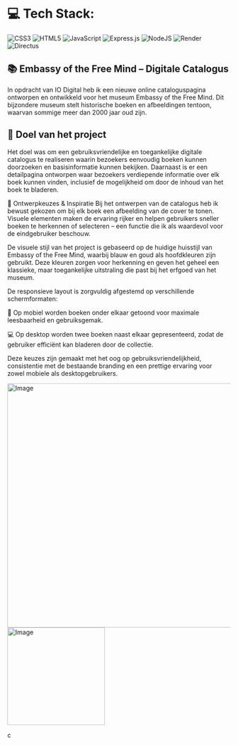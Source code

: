 
# 💻 Tech Stack:
![CSS3](https://img.shields.io/badge/css3-%231572B6.svg?style=for-the-badge&logo=css3&logoColor=white) ![HTML5](https://img.shields.io/badge/html5-%23E34F26.svg?style=for-the-badge&logo=html5&logoColor=white) ![JavaScript](https://img.shields.io/badge/javascript-%23323330.svg?style=for-the-badge&logo=javascript&logoColor=%23F7DF1E) ![Express.js](https://img.shields.io/badge/express.js-%23404d59.svg?style=for-the-badge&logo=express&logoColor=%2361DAFB) ![NodeJS](https://img.shields.io/badge/node.js-6DA55F?style=for-the-badge&logo=node.js&logoColor=white) ![Render](https://img.shields.io/badge/Render-%46E3B7.svg?style=for-the-badge&logo=render&logoColor=white) ![Directus](https://img.shields.io/badge/directus-%2364f.svg?style=for-the-badge&logo=directus&logoColor=white)

## 📚 Embassy of the Free Mind – Digitale Catalogus
In opdracht van IO Digital heb ik een nieuwe online cataloguspagina ontworpen en ontwikkeld voor het museum Embassy of the Free Mind. Dit bijzondere museum stelt historische boeken en afbeeldingen tentoon, waarvan sommige meer dan 2000 jaar oud zijn.

## 🎯 Doel van het project
Het doel was om een gebruiksvriendelijke en toegankelijke digitale catalogus te realiseren waarin bezoekers eenvoudig boeken kunnen doorzoeken en basisinformatie kunnen bekijken. Daarnaast is er een detailpagina ontworpen waar bezoekers verdiepende informatie over elk boek kunnen vinden, inclusief de mogelijkheid om door de inhoud van het boek te bladeren.

🧠 Ontwerpkeuzes & Inspiratie
Bij het ontwerpen van de catalogus heb ik bewust gekozen om bij elk boek een afbeelding van de cover te tonen. Visuele elementen maken de ervaring rijker en helpen gebruikers sneller boeken te herkennen of selecteren – een functie die ik als waardevol voor de eindgebruiker beschouw.

De visuele stijl van het project is gebaseerd op de huidige huisstijl van Embassy of the Free Mind, waarbij blauw en goud als hoofdkleuren zijn gebruikt. Deze kleuren zorgen voor herkenning en geven het geheel een klassieke, maar toegankelijke uitstraling die past bij het erfgoed van het museum.

De responsieve layout is zorgvuldig afgestemd op verschillende schermformaten:

📱 Op mobiel worden boeken onder elkaar getoond voor maximale leesbaarheid en gebruiksgemak.

💻 Op desktop worden twee boeken naast elkaar gepresenteerd, zodat de gebruiker efficiënt kan bladeren door de collectie.

Deze keuzes zijn gemaakt met het oog op gebruiksvriendelijkheid, consistentie met de bestaande branding en een prettige ervaring voor zowel mobiele als desktopgebruikers.

<img width="550" alt="Image" src="https://github.com/user-attachments/assets/a4b1f8a0-ae6b-455f-b250-1e85a2ccaa2a"/>

<img width="220" alt="Image" src="https://github.com/user-attachments/assets/1d277faa-f180-4086-a1c6-ff17ddab2a55"/>


c
